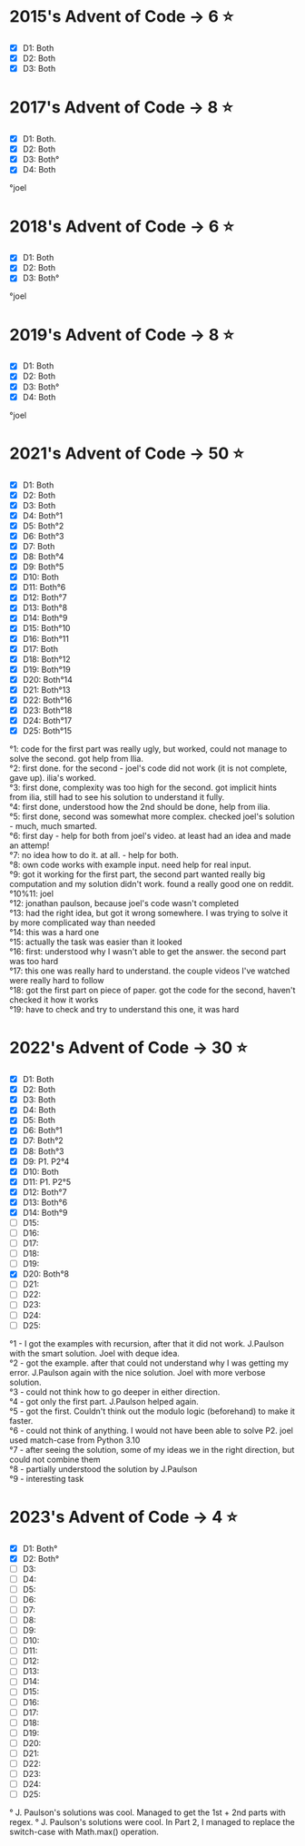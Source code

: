 # 2015's Advent of Code -> 6 ⭐️

- [x] D1: Both
- [x] D2: Both
- [x] D3: Both

# 2017's Advent of Code -> 8 ⭐️

- [x] D1: Both.
- [x] D2: Both
- [x] D3: Both°
- [x] D4: Both

°joel

# 2018's Advent of Code -> 6 ⭐️

- [x] D1: Both
- [x] D2: Both
- [x] D3: Both°

°joel

# 2019's Advent of Code -> 8 ⭐️

- [x] D1: Both
- [x] D2: Both
- [x] D3: Both°
- [x] D4: Both

°joel

# 2021's Advent of Code -> 50 ⭐️

- [x] D1: Both
- [x] D2: Both
- [x] D3: Both
- [x] D4: Both°1
- [x] D5: Both°2
- [x] D6: Both°3
- [x] D7: Both
- [x] D8: Both°4
- [x] D9: Both°5
- [x] D10: Both
- [x] D11: Both°6
- [x] D12: Both°7
- [x] D13: Both°8
- [x] D14: Both°9
- [x] D15: Both°10
- [x] D16: Both°11
- [x] D17: Both
- [x] D18: Both°12
- [x] D19: Both°19
- [x] D20: Both°14
- [x] D21: Both°13
- [x] D22: Both°16
- [x] D23: Both°18
- [x] D24: Both°17
- [x] D25: Both°15

°1: code for the first part was really ugly, but worked, could not manage to solve the second. got help from Ilia.</br>
°2: first done. for the second - joel's code did not work (it is not complete, gave up). ilia's worked.</br>
°3: first done, complexity was too high for the second. got implicit hints from ilia, still had to see his solution to understand it fully.</br>
°4: first done, understood how the 2nd should be done, help from ilia.</br>
°5: first done, second was somewhat more complex. checked joel's solution - much, much smarted.</br>
°6: first day - help for both from joel's video. at least had an idea and made an attemp!</br>
°7: no idea how to do it. at all. - help for both.</br>
°8: own code works with example input. need help for real input.</br>
°9: got it working for the first part, the second part wanted really big computation and my solution didn't work. found a really good one on reddit.</br>
°10%11: joel</br>
°12: jonathan paulson, because joel's code wasn't completed</br>
°13: had the right idea, but got it wrong somewhere. I was trying to solve it by more complicated way than needed</br>
°14: this was a hard one</br>
°15: actually the task was easier than it looked</br>
°16: first: understood why I wasn't able to get the answer. the second part was too hard</br>
°17: this one was really hard to understand. the couple videos I've watched were really hard to follow</br>
°18: got the first part on piece of paper. got the code for the second, haven't checked it how it works</br>
°19: have to check and try to understand this one, it was hard</br>

# 2022's Advent of Code -> 30 ⭐️

- [x] D1: Both
- [x] D2: Both
- [x] D3: Both
- [x] D4: Both
- [x] D5: Both
- [x] D6: Both°1
- [x] D7: Both°2
- [x] D8: Both°3
- [x] D9: P1. P2°4
- [x] D10: Both
- [x] D11: P1. P2°5
- [x] D12: Both°7
- [x] D13: Both°6
- [x] D14: Both°9
- [ ] D15:
- [ ] D16:
- [ ] D17:
- [ ] D18:
- [ ] D19:
- [x] D20: Both°8
- [ ] D21:
- [ ] D22:
- [ ] D23:
- [ ] D24:
- [ ] D25:

°1 - I got the examples with recursion, after that it did not work. J.Paulson with the smart solution. Joel with deque idea.</br>
°2 - got the example. after that could not understand why I was getting my error. J.Paulson again with the nice solution. Joel with more verbose solution.</br>
°3 - could not think how to go deeper in either direction.</br>
°4 - got only the first part. J.Paulson helped again.</br>
°5 - got the first. Couldn't think out the modulo logic (beforehand) to make it faster.</br>
°6 - could not think of anything. I would not have been able to solve P2. joel used match-case from Python 3.10</br>
°7 - after seeing the solution, some of my ideas we in the right direction, but could not combine them</br>
°8 - partially understood the solution by J.Paulson</br>
°9 - interesting task</br>

# 2023's Advent of Code -> 4 ⭐️

- [x] D1: Both°
- [x] D2: Both°
- [ ] D3:
- [ ] D4:
- [ ] D5:
- [ ] D6:
- [ ] D7:
- [ ] D8:
- [ ] D9:
- [ ] D10:
- [ ] D11:
- [ ] D12:
- [ ] D13:
- [ ] D14:
- [ ] D15:
- [ ] D16:
- [ ] D17:
- [ ] D18:
- [ ] D19:
- [ ] D20:
- [ ] D21:
- [ ] D22:
- [ ] D23:
- [ ] D24:
- [ ] D25:

° J. Paulson's solutions was cool. Managed to get the 1st + 2nd parts with regex.
° J. Paulson's solutions were cool. In Part 2, I managed to replace the switch-case with Math.max() operation.
